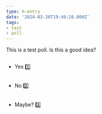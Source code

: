 ```yaml
---
type: h-entry
date: '2024-03-20T19:46:26.000Z'
tags:
- test
- poll
---
```


This is a test poll. Is this a good idea?

<ul>
	<li style="padding: 1em 0;">Yes <open-heart href="https://corazon.sploot.com?id={{ metadata.url }}{{ page.url }}" emoji="1️⃣">1️⃣</open-heart></li>
	<li style="padding: 1em 0;">No <open-heart href="https://corazon.sploot.com?id={{ metadata.url }}{{ page.url }}" emoji="2️⃣">2️⃣</open-heart></li>
	<li style="padding: 1em 0;">Maybe? <open-heart href="https://corazon.sploot.com?id={{ metadata.url }}{{ page.url }}" emoji="3️⃣">3️⃣</open-heart></li>
</ul>